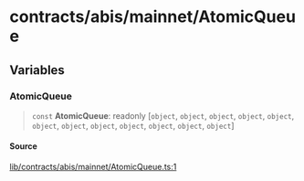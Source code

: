 # contracts/abis/mainnet/AtomicQueue

## Variables

### AtomicQueue

> `const` **AtomicQueue**: readonly [`object`, `object`, `object`, `object`, `object`, `object`, `object`, `object`, `object`, `object`, `object`, `object`]

#### Source

[lib/contracts/abis/mainnet/AtomicQueue.ts:1](https://github.com/PufferFinance/puffer-sdk/blob/5ca3bf9fc7e146924123ef03a697b1830ab483a6/lib/contracts/abis/mainnet/AtomicQueue.ts#L1)
